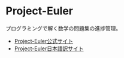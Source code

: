 # Project-Euler
プログラミングで解く数学の問題集の進捗管理。
- [Project-Euler公式サイト](https://projecteuler.net/about)
- [Project-Euler日本語訳サイト](https://odz.sakura.ne.jp/projecteuler/)
